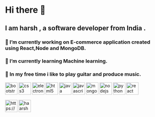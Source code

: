 # Hi there 👋
## I am harsh , a software developer from India .


###  🔭 I’m currently working on E-commerce application created using React,Node and MongoDB.
###  🌱 I’m currently learning Machine learning.
###  👯 In my free time i like to play guitar and produce music.






 <img src=https://konpa.github.io/devicon/devicon.git/icons/bootstrap/bootstrap-plain.svg alt=bootstrap width="40" height="40"/> <img src=https://konpa.github.io/devicon/devicon.git/icons/css3/css3-original-wordmark.svg alt=css3 width="40" height="40"/> <img src=https://konpa.github.io/devicon/devicon.git/icons/electron/electron-original.svg alt=electron width="40" height="40"/> <img src=https://konpa.github.io/devicon/devicon.git/icons/html5/html5-original-wordmark.svg alt=html5 width="40" height="40"/> <img src=https://konpa.github.io/devicon/devicon.git/icons/java/java-original-wordmark.svg alt=java width="40" height="40"/> <img src=https://konpa.github.io/devicon/devicon.git/icons/javascript/javascript-original.svg alt=javascript width="40" height="40"/> <img src=https://konpa.github.io/devicon/devicon.git/icons/mongodb/mongodb-original-wordmark.svg alt=mongodb width="40" height="40"/> <img src=https://konpa.github.io/devicon/devicon.git/icons/nodejs/nodejs-original-wordmark.svg alt=nodejs width="40" height="40"/> <img src=https://konpa.github.io/devicon/devicon.git/icons/python/python-original-wordmark.svg alt=python width="40" height="40"/>
<img src=https://konpa.github.io/devicon/devicon.git/icons/react/react-original-wordmark.svg alt=react width="40" height="40"/></p>




<p align="left">
<a href=https://linkedin.com/in/https://www.linkedin.com/in/kumarharshn/ target="blank"><img align="center" src=https://cdn.jsdelivr.net/npm/simple-icons@3.0.1/icons/linkedin.svg alt="https://www.linkedin.com/in/kumarharshn/" height="40" width="40" /></a>
<a href=https://instagram.com/haarshn target="blank"><img align="center" src=https://cdn.jsdelivr.net/npm/simple-icons@3.0.1/icons/instagram.svg alt="haarshn" height="40" width="40" /></a>
</p>

